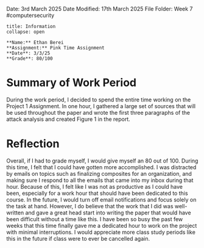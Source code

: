 Date: 3rd March 2025
Date Modified: 17th March 2025
File Folder: Week 7
#computersecurity

```ad-abstract
title: Information
collapse: open

**Name:** Ethan Berei
**Assignment:** Pink Time Assignment
**Date**: 3/3/25
**Grade**: 80/100
```

# Summary of Work Period

During the work period, I decided to spend the entire time working on the Project 1 Assignment. In one hour, I gathered a large set of sources that will be used throughout the paper and wrote the first three paragraphs of the attack analysis and created Figure 1 in the report.

# Reflection

Overall, if I had to grade myself, I would give myself an 80 out of 100. During this time, I felt that I could have gotten more accomplished. I was distracted by emails on topics such as finalizing composites for an organization, and making sure I respond to all the emails that came into my inbox during that hour. Because of this, I felt like I was not as productive as I could have been, especially for a work hour that should have been dedicated to this course. In the future, I would turn off email notifications and focus solely on the task at hand. However, I do believe that the work that I did was well-written and gave a great head start into writing the paper that would have been difficult without a time like this. I have been so busy the past few weeks that this time finally gave me a dedicated hour to work on the project with minimal interruptions. I would appreciate more class study periods like this in the future if class were to ever be cancelled again.
